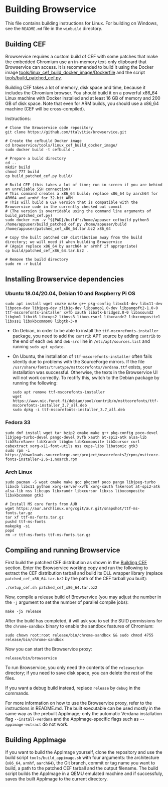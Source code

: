 # Building Browservice

This file contains building instructions for Linux. For building on Windows, see the `README.md` file in the `winbuild` directory.

## Building CEF

Browservice requires a custom build of CEF with some patches that make the embedded Chromium use an in-memory text-only clipboard that Browservice can access. It is recommended to build it using the Docker image [tools/linux_cef_build_docker_image/Dockerfile](tools/linux_cef_build_docker_image/Dockerfile) and the script [tools/build_patched_cef.py](tools/build_patched_cef.py).

Building CEF takes a lot of memory, disk space and time, because it includes the Chromium browser. You should build it on a powerful x86_64 Linux machine with Docker installed and at least 16 GB of memory and 200 GB of disk space. Note that even for ARM builds, you should use a x86_64 machine (CEF will be cross-compiled).

Instructions:
```
# Clone the Browservice code repository
git clone https://github.com/ttalvitie/browservice.git

# Create the cefbuild Docker image
cd browservice/tools/linux_cef_build_docker_image/
sudo docker build -t cefbuild .

# Prepare a build directory
cd ..
mkdir build
chmod 777 build
cp build_patched_cef.py build/

# Build CEF (this takes a lot of time; run in screen if you are behind an unreliable SSH connection)
# This command creates a x86_64 build; replace x86_64 by aarch64 for ARM64 and armhf for 32-bit ARM
# This will build a CEF version that is compatible with the Browservice code in the currently checked out commit
# (The version is overridable using the command line arguments of build_patched_cef.py)
sudo docker run -v "${PWD}/build":/home/appuser cefbuild python3 /home/appuser/build_patched_cef.py /home/appuser/build /home/appuser/patched_cef_x86_64.tar.bz2 x86_64

# Copy the built patched CEF distribution away from the build directory; we will need it when building Browservice
# (Again replace x86_64 by aarch64 or armhf if appropriate)
cp build/patched_cef_x86_64.tar.bz2 .

# Remove the build directory
sudo rm -r build
```

## Installing Browservice dependencies

### Ubuntu 18.04/20.04, Debian 10 and Raspberry Pi OS

```
sudo apt install wget cmake make g++ pkg-config libxcb1-dev libx11-dev libpoco-dev libjpeg-dev zlib1g-dev libpango1.0-dev libpangoft2-1.0-0 ttf-mscorefonts-installer xvfb xauth libatk-bridge2.0-0 libasound2 libgbm1 libxi6 libcups2 libnss3 libxcursor1 libxrandr2 libxcomposite1 libxss1 libxkbcommon0 libgtk-3-0
```

- On Debian, in order to be able to install the `ttf-mscorefonts-installer` package, you need to add the `contrib` APT source by adding `contrib` to the end of each `deb` and `deb-src` line in `/etc/apt/sources.list` and running `sudo apt update`.

- On Ubuntu, the installation of `ttf-mscorefonts-installer` often fails silently due to problems with the SourceForge mirrors. If the file `/usr/share/fonts/truetype/msttcorefonts/Verdana.ttf` exists, your installation was successful. Otherwise, the texts in the Browservice UI will not work correctly. To rectify this, switch to the Debian package by running the following:

    ```
    sudo apt remove ttf-mscorefonts-installer
    wget https://www.nic.funet.fi/debian/pool/contrib/m/msttcorefonts/ttf-mscorefonts-installer_3.7_all.deb
    sudo dpkg -i ttf-mscorefonts-installer_3.7_all.deb
    ```

### Fedora 33

```
sudo dnf install wget tar bzip2 cmake make g++ pkg-config poco-devel libjpeg-turbo-devel pango-devel Xvfb xauth at-spi2-atk alsa-lib libXScrnSaver libXrandr libgbm libXcomposite libXcursor curl cabextract xorg-x11-font-utils nss cups-libs libatomic gtk3
sudo rpm -i https://downloads.sourceforge.net/project/mscorefonts2/rpms/msttcore-fonts-installer-2.6-1.noarch.rpm
```

### Arch Linux

```
sudo pacman -S wget cmake make gcc pkgconf poco pango libjpeg-turbo libxcb libx11 python xorg-server-xvfb xorg-xauth fakeroot at-spi2-atk alsa-lib nss libcups libxrandr libxcursor libxss libxcomposite libxkbcommon gtk3

# Install MS core fonts from AUR
wget https://aur.archlinux.org/cgit/aur.git/snapshot/ttf-ms-fonts.tar.gz
tar xf ttf-ms-fonts.tar.gz
pushd ttf-ms-fonts
makepkg -si
popd
rm -r ttf-ms-fonts ttf-ms-fonts.tar.gz
```

## Compiling and running Browservice

First build the patched CEF distribution as shown in the [Building CEF](#building-cef) section. Enter the Browservice working copy and run the following to extract the CEF distribution tarball and build its DLL wrapper library (replace `patched_cef_x86_64.tar.bz2` by the path of the CEF tarball you built):

```
./setup_cef.sh patched_cef_x86_64.tar.bz2
```

Now, compile a release build of Browservice (you may adjust the number in the `-j` argument to set the number of parallel compile jobs):

```
make -j5 release
```

After the build has completed, it will ask you to set the SUID permissions for the `chrome-sandbox` binary to enable the sandbox features of Chromium:

```
sudo chown root:root release/bin/chrome-sandbox && sudo chmod 4755 release/bin/chrome-sandbox
```

Now you can start the Browservice proxy:

```
release/bin/browservice
```

To run Browservice, you only need the contents of the `release/bin` directory; if you need to save disk space, you can delete the rest of the files.

If you want a debug build instead, replace `release` by `debug` in the commands.

For more information on how to use the Browservice proxy, refer to the instructions in README.md. The built executable can be used mostly in the same way as the prebuilt AppImage; only the automatic Verdana installation flag `--install-verdana` and the AppImage-specific flags such as `--appimage-extract` do not work.

## Building AppImage

If you want to build the AppImage yourself, clone the repository and use the build script `tools/build_appimage.sh` with four arguments: the architecture (`x86_64`, `armhf`, `aarch64`), the Git branch, commit or tag name you want to build, a path to the patched CEF tarball and the output filename. The build script builds the AppImage in a QEMU emulated machine and if successfuly, saves the built AppImage to the current directory.
